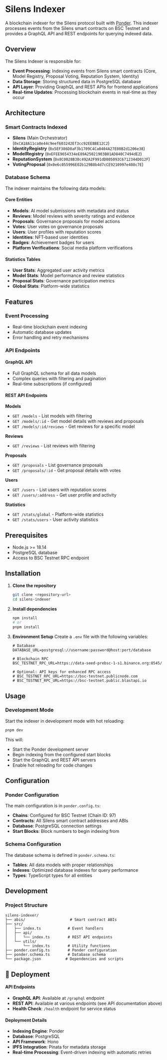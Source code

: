 # Silens Indexer

A blockchain indexer for the Silens protocol built with [Ponder](https://ponder.sh/). This indexer processes events from the Silens smart contracts on BSC Testnet and provides a GraphQL API and REST endpoints for querying indexed data.

## Overview

The Silens Indexer is responsible for:

- **Event Processing**: Indexing events from Silens smart contracts (Core, Model Registry, Proposal Voting, Reputation System, Identity)
- **Data Storage**: Storing structured data in PostgreSQL database
- **API Layer**: Providing GraphQL and REST APIs for frontend applications
- **Real-time Updates**: Processing blockchain events in real-time as they occur

## Architecture

### Smart Contracts Indexed

- **Silens** (Main Orchestrator) (`0xCA18A11ca8e44c9eef603242Ef3cc92EE8BE12C2`)
- **IdentityRegistry** (`0x5EF386D8aF3b1709C4Ca0404A27E80B2d1206e38`)
- **ModelRegistry** (`0xEFEE9654334eE89A25021903B01AD840C7494dE2`)
- **ReputationSystem** (`0x8C0028B38c492A2F991dD805093C6712344D012F`)
- **VotingProposal** (`0x0e6c055996E02b129B8b4d7cCE9210997e408c7E`)

### Database Schema

The indexer maintains the following data models:

#### Core Entities
- **Models**: AI model submissions with metadata and status
- **Reviews**: Model reviews with severity ratings and evidence
- **Proposals**: Governance proposals for model actions
- **Votes**: User votes on governance proposals
- **Users**: User profiles with reputation scores
- **Identities**: NFT-based user identities
- **Badges**: Achievement badges for users
- **Platform Verifications**: Social media platform verifications

#### Statistics Tables
- **User Stats**: Aggregated user activity metrics
- **Model Stats**: Model performance and review statistics
- **Proposal Stats**: Governance participation metrics
- **Global Stats**: Platform-wide statistics

## Features

### Event Processing
- Real-time blockchain event indexing
- Automatic database updates
- Error handling and retry mechanisms

### API Endpoints

#### GraphQL API
- Full GraphQL schema for all data models
- Complex queries with filtering and pagination
- Real-time subscriptions (if configured)

#### REST API Endpoints

**Models**
- `GET /models` - List models with filtering
- `GET /models/:id` - Get model details with reviews and proposals
- `GET /models/:id/reviews` - Get reviews for a specific model

**Reviews**
- `GET /reviews` - List reviews with filtering

**Proposals**
- `GET /proposals` - List governance proposals
- `GET /proposals/:id` - Get proposal details with votes

**Users**
- `GET /users` - List users with reputation scores
- `GET /users/:address` - Get user profile and activity

**Statistics**
- `GET /stats/global` - Platform-wide statistics
- `GET /stats/users` - User activity statistics

## Prerequisites

- Node.js >= 18.14
- PostgreSQL database
- Access to BSC Testnet RPC endpoint

## Installation

1. **Clone the repository**
   ```bash
   git clone <repository-url>
   cd silens-indexer
   ```

2. **Install dependencies**
   ```bash
   npm install
   # or
   pnpm install
   ```

3. **Environment Setup**
   Create a `.env` file with the following variables:
   ```env
   # Database
   DATABASE_URL=postgresql://username:password@host:port/database
   
   # Blockchain RPC
   BSC_TESTNET_RPC_URL=https://data-seed-prebsc-1-s1.binance.org:8545/
   
   # Optional: API keys for enhanced RPC access
   # BSC_TESTNET_RPC_URL=https://bsc-testnet.publicnode.com
   # BSC_TESTNET_RPC_URL=https://bsc-testnet.public.blastapi.io
   ```

## Usage

### Development Mode

Start the indexer in development mode with hot reloading:

```bash
pnpm dev
```

This will:
- Start the Ponder development server
- Begin indexing from the configured start blocks
- Start the GraphQL and REST API servers
- Enable hot reloading for code changes

## Configuration

### Ponder Configuration

The main configuration is in `ponder.config.ts`:

- **Chains**: Configured for BSC Testnet (Chain ID: 97)
- **Contracts**: All Silens smart contract addresses and ABIs
- **Database**: PostgreSQL connection settings
- **Start Blocks**: Block numbers to begin indexing from

### Schema Configuration

The database schema is defined in `ponder.schema.ts`:

- **Tables**: All data models with proper relationships
- **Indexes**: Optimized database indexes for query performance
- **Types**: TypeScript types for all entities

## Development

### Project Structure

```
silens-indexer/
├── abis/                    # Smart contract ABIs
├── src/
│   ├── index.ts            # Event handlers
│   ├── api/
│   │   └── index.ts        # REST API endpoints
│   └── utils/
│       └── index.ts        # Utility functions
├── ponder.config.ts        # Ponder configuration
├── ponder.schema.ts        # Database schema
└── package.json           # Dependencies and scripts
```
## 🚀 Deployment

#### **API Endpoints**
- **GraphQL API**: Available at `/graphql` endpoint
- **REST API**: Available at various endpoints (see API documentation above)
- **Health Check**: `/health` endpoint for service status

#### **Deployment Details**
- **Indexing Engine**: Ponder
- **Database**: PostgreSQL
- **API Framework**: Hono
- **IPFS Integration**: Pinata for metadata storage
- **Real-time Processing**: Event-driven indexing with automatic retries